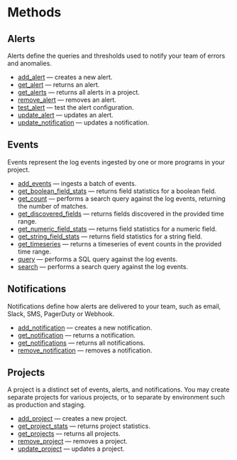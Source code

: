# Methods

## Alerts

Alerts define the queries and thresholds used to notify your team of errors and anomalies.

  - [add_alert](./add_alert) — creates a new alert.
  - [get_alert](./get_alert) — returns an alert.
  - [get_alerts](./get_alerts) — returns all alerts in a project.
  - [remove_alert](./remove_alert) — removes an alert.
  - [test_alert](./test_alert) — test the alert configuration.
  - [update_alert](./update_alert) — updates an alert.
  - [update_notification](./update_notification) — updates a notification.

## Events

Events represent the log events ingested by one or more programs in your project.

  - [add_events](./add_events) — ingests a batch of events.
  - [get_boolean_field_stats](./get_boolean_field_stats) — returns field statistics for a boolean field.
  - [get_count](./get_count) — performs a search query against the log events, returning the number of matches.
  - [get_discovered_fields](./get_discovered_fields) — returns fields discovered in the provided time range.
  - [get_numeric_field_stats](./get_numeric_field_stats) — returns field statistics for a numeric field.
  - [get_string_field_stats](./get_string_field_stats) — returns field statistics for a string field.
  - [get_timeseries](./get_timeseries) — returns a timeseries of event counts in the provided time range.
  - [query](./query) — performs a SQL query against the log events.
  - [search](./search) — performs a search query against the log events.

## Notifications

Notifications define how alerts are delivered to your team, such as email, Slack, SMS, PagerDuty or Webhook.

  - [add_notification](./add_notification) — creates a new notification.
  - [get_notification](./get_notification) — returns a notification.
  - [get_notifications](./get_notifications) — returns all notifications.
  - [remove_notification](./remove_notification) — removes a notification.

## Projects

A project is a distinct set of events, alerts, and notifications. You may create separate projects for various projects, or to separate by environment such as production and staging.

  - [add_project](./add_project) — creates a new project.
  - [get_project_stats](./get_project_stats) — returns project statistics.
  - [get_projects](./get_projects) — returns all projects.
  - [remove_project](./remove_project) — removes a project.
  - [update_project](./update_project) — updates a project.


